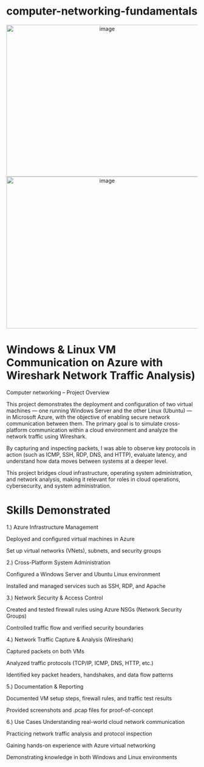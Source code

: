 # computer-networking-fundamentals

<p align="center">

<img width="515" height="400" alt="image" src="https://github.com/user-attachments/assets/16d4a0b1-0d27-4149-8e40-ca57f769a3bf" />

<img width="515" height="400" alt="image" src="https://github.com/user-attachments/assets/09971a7b-dd02-43ed-82c0-c5a9f91e767f" />

</p>

<h1>Windows & Linux VM Communication on Azure with 
Wireshark Network Traffic Analysis)</h1>

Computer networking – Project Overview

This project demonstrates the deployment and configuration of two virtual machines — one running Windows Server and the other Linux (Ubuntu) — in Microsoft Azure, with the objective of enabling secure network communication between them. The primary goal is to simulate cross-platform communication within a cloud environment and analyze the network traffic using Wireshark.

By capturing and inspecting packets, I was able to observe key protocols in action (such as ICMP, SSH, RDP, DNS, and HTTP), evaluate latency, and understand how data moves between systems at a deeper level.

This project bridges cloud infrastructure, operating system administration, and network analysis, making it relevant for roles in cloud operations, cybersecurity, and system administration.


<h1>Skills Demonstrated</h1>

1.) Azure Infrastructure Management

Deployed and configured virtual machines in Azure

Set up virtual networks (VNets), subnets, and security groups


2.) Cross-Platform System Administration

Configured a Windows Server and Ubuntu Linux environment

Installed and managed services such as SSH, RDP, and Apache


3.) Network Security & Access Control

Created and tested firewall rules using Azure NSGs (Network Security Groups)

Controlled traffic flow and verified security boundaries


4.) Network Traffic Capture & Analysis (Wireshark)

Captured packets on both VMs

Analyzed traffic protocols (TCP/IP, ICMP, DNS, HTTP, etc.)

Identified key packet headers, handshakes, and data flow patterns


5.) Documentation & Reporting

Documented VM setup steps, firewall rules, and traffic test results

Provided screenshots and .pcap files for proof-of-concept


6.) Use Cases
Understanding real-world cloud network communication

Practicing network traffic analysis and protocol inspection

Gaining hands-on experience with Azure virtual networking

Demonstrating knowledge in both Windows and Linux environments




<br />

